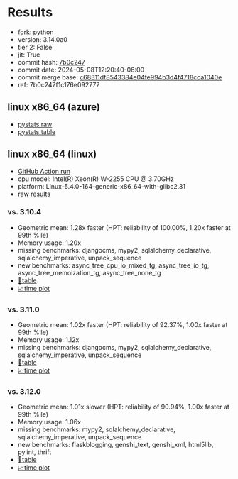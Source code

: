 # Results

- fork: python
- version: 3.14.0a0
- tier 2: False
- jit: True
- commit hash: [7b0c247](https://github.com/python/cpython/commit/7b0c247)
- commit date: 2024-05-08T12:20:40-06:00
- commit merge base: [c68311df8543384e04fe994b3d4f4718cca1040e](https://github.com/python/cpython/commit/c68311df8543384e04fe994b3d4f4718cca1040e)
- ref: 7b0c247f1c176e092777

## linux x86_64 (azure)

- [pystats raw](bm-20240508-azure-x86_64-python-7b0c247f1c176e092777-3.14.0a0-7b0c247-pystats.json)
- [pystats table](bm-20240508-azure-x86_64-python-7b0c247f1c176e092777-3.14.0a0-7b0c247-pystats.md)

## linux x86_64 (linux)

- [GitHub Action run](https://github.com/faster-cpython/benchmarking/actions/runs/9007419889)
- cpu model: Intel(R) Xeon(R) W-2255 CPU @ 3.70GHz
- platform: Linux-5.4.0-164-generic-x86_64-with-glibc2.31
- [raw results](bm-20240508-linux-x86_64-python-7b0c247f1c176e092777-3.14.0a0-7b0c247.json)

### vs. 3.10.4

- Geometric mean: 1.28x faster (HPT: reliability of 100.00%, 1.20x faster at 99th %ile)
- Memory usage: 1.20x
- missing benchmarks: djangocms, mypy2, sqlalchemy_declarative, sqlalchemy_imperative, unpack_sequence
- new benchmarks: async_tree_cpu_io_mixed_tg, async_tree_io_tg, async_tree_memoization_tg, async_tree_none_tg
- [📄table](bm-20240508-linux-x86_64-python-7b0c247f1c176e092777-3.14.0a0-7b0c247-vs-3.10.4.md)
- [📈time plot](bm-20240508-linux-x86_64-python-7b0c247f1c176e092777-3.14.0a0-7b0c247-vs-3.10.4.png)

### vs. 3.11.0

- Geometric mean: 1.02x faster (HPT: reliability of 92.37%, 1.00x faster at 99th %ile)
- Memory usage: 1.12x
- missing benchmarks: djangocms, mypy2, sqlalchemy_declarative, sqlalchemy_imperative, unpack_sequence
- [📄table](bm-20240508-linux-x86_64-python-7b0c247f1c176e092777-3.14.0a0-7b0c247-vs-3.11.0.md)
- [📈time plot](bm-20240508-linux-x86_64-python-7b0c247f1c176e092777-3.14.0a0-7b0c247-vs-3.11.0.png)

### vs. 3.12.0

- Geometric mean: 1.01x slower (HPT: reliability of 90.94%, 1.00x faster at 99th %ile)
- Memory usage: 1.06x
- missing benchmarks: mypy2, sqlalchemy_declarative, sqlalchemy_imperative, unpack_sequence
- new benchmarks: flaskblogging, genshi_text, genshi_xml, html5lib, pylint, thrift
- [📄table](bm-20240508-linux-x86_64-python-7b0c247f1c176e092777-3.14.0a0-7b0c247-vs-3.12.0.md)
- [📈time plot](bm-20240508-linux-x86_64-python-7b0c247f1c176e092777-3.14.0a0-7b0c247-vs-3.12.0.png)


